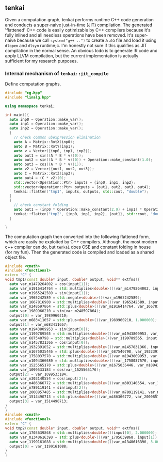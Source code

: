 ## tenkai
Given a computation graph, tenkai performs runtime C++ code generation and conducts a super-naive just-in-time (JIT) compilation. The generated 'flattened' C++ code is easily optimizable by C++ compilers because it's fully inlined and all needless operations have been removed. It's super-naive because we call `system("g++ ..")` to create a .so file and load it using `dlopen` and `dlsym` runtime;c. I'm honestly not sure if this qualifies as JIT compilation in the normal sense. An obvious todo is to generate IR code and apply LLVM compilation, but the current implementation is actually sufficient for my research purposes. 

### Internal mechanism of `tenkai::jit_compile`
Define computation graphs.
```cpp
#include "cg.hpp"
#include "linalg.hpp"

using namespace tenkai;

int main(){
  auto inp0 = Operation::make_var();
  auto inp1 = Operation::make_var();
  auto inp2 = Operation::make_var();
  {
    // check common ubexpression elimination
    auto A = Matrix::RotX(inp0);
    auto B = Matrix::RotY(inp1);
    auto v = Vector({inp0, inp1, inp2});
    auto out1 = sin((A * B * v)(0));
    auto out2 = sin((A * B * v)(0)) + Operation::make_constant(1.0);
    auto out3 = cos((A * B * v)(1));
    auto v2 = Vector({out1, out2, out3});
    auto C = Matrix::RotZ(inp2);
    auto out4 = (C * v2)(0);
    std::vector<Operation::Ptr> inputs = {inp0, inp1, inp2};
    std::vector<Operation::Ptr> outputs = {out1, out2, out3, out4};
    tenkai::flatten("tmp1", inputs, outputs, std::cout, "double");
  }
  {
    // check constant folding
    auto out1 = (inp0 * Operation::make_constant(2.0) + inp1) * Operation::make_constant(3.0) + inp2 * Operation::make_zero();
    tenkai::flatten("tmp2", {inp0, inp1, inp2}, {out1}, std::cout, "double");
  }

}
```
The computation graph then converted into the following flattened form, which are easily be exploited by C++ compilers.
Although, the most modern c++ compiler can do, but `tenkai` does CSE and constant folding in house (for my fun).
Then the generated code is compiled and loaded as a shared object file.
```cpp
#include <cmath>
#include <functional>
extern "C" {
void tmp1(const double* input, double* output, void** extfns){
  auto var_m1479264002 = cos(input[1]);
  auto var_m1916414764 = std::multiplies<double>()(var_m1479264002, input[0]);
  auto var_m1965242589 = sin(input[1]);
  auto var_1965242589 = std::negate<double>()(var_m1965242589);
  auto var_1667816900 = std::multiplies<double>()(var_1965242589, input[2]);
  auto var_m248597864 = std::plus<double>()(var_m1916414764, var_1667816900);
  auto var_1989960210 = sin(var_m248597864);
  output[0] = var_1989960210;
  auto var_m683411657 = std::plus<double>()(var_1989960210, 1.000000);
  output[1] = var_m683411657;
  auto var_m1943809953 = sin(input[0]);
  auto var_1199789565 = std::multiplies<double>()(var_m1943809953, var_m1965242589);
  auto var_687540798 = std::multiplies<double>()(var_1199789565, input[0]);
  auto var_m1457831366 = cos(input[0]);
  auto var_1932391052 = std::multiplies<double>()(var_m1457831366, input[1]);
  auto var_m1675035446 = std::plus<double>()(var_687540798, var_1932391052);
  auto var_1758037570 = std::multiplies<double>()(var_m1943809953, var_m1479264002);
  auto var_m1094366680 = std::multiplies<double>()(var_1758037570, input[2]);
  auto var_1525565170 = std::plus<double>()(var_m1675035446, var_m1094366680);
  auto var_1099533184 = cos(var_1525565170);
  output[2] = var_1099533184;
  auto var_m303140554 = cos(input[2]);
  auto var_m486366772 = std::multiplies<double>()(var_m303140554, var_1989960210);
  auto var_m789119141 = sin(input[2]);
  auto var_2000857485 = std::multiplies<double>()(var_m789119141, var_m683411657);
  auto var_1514490713 = std::plus<double>()(var_m486366772, var_2000857485);
  output[3] = var_1514490713;
}
}
#include <cmath>
#include <functional>
extern "C" {
void tmp2(const double* input, double* output, void** extfns){
  auto var_1705639868 = std::multiplies<double>()(input[0], 2.000000);
  auto var_m1340616390 = std::plus<double>()(var_1705639868, input[1]);
  auto var_1199161088 = std::multiplies<double>()(var_m1340616390, 3.000000);
  output[0] = var_1199161088;
}
}
```
